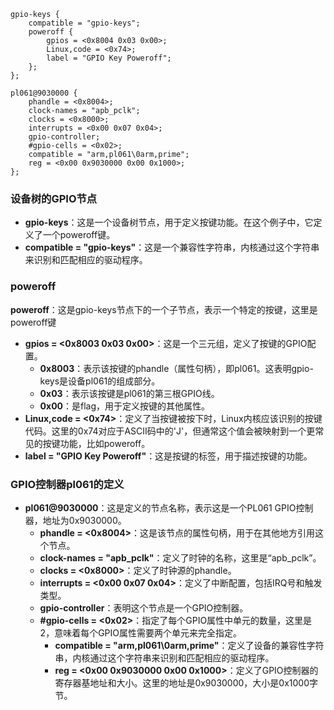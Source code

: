 ```dts
gpio-keys {
    compatible = "gpio-keys";
    poweroff {
        gpios = <0x8004 0x03 0x00>;
        Linux,code = <0x74>;
        label = "GPIO Key Poweroff";
    };
};

pl061@9030000 {
    phandle = <0x8004>;
    clock-names = "apb_pclk";
    clocks = <0x8000>;
    interrupts = <0x00 0x07 0x04>;
    gpio-controller;
    #gpio-cells = <0x02>;
    compatible = "arm,pl061\0arm,prime";
    reg = <0x00 0x9030000 0x00 0x1000>;
};
```
### 设备树的GPIO节点

- **gpio-keys**：这是一个设备树节点，用于定义按键功能。在这个例子中，它定义了一个poweroff键。
- **compatible = "gpio-keys"**：这是一个兼容性字符串，内核通过这个字符串来识别和匹配相应的驱动程序。
    
### poweroff

**poweroff**：这是gpio-keys节点下的一个子节点，表示一个特定的按键，这里是poweroff键
- **gpios = <0x8003 0x03 0x00>**：这是一个三元组，定义了按键的GPIO配置。
    - **0x8003**：表示该按键的phandle（属性句柄），即pl061。这表明gpio-keys是设备pl061的组成部分。
    - **0x03**：表示该按键是pl061的第三根GPIO线。
    - **0x00**：是flag，用于定义按键的其他属性。
-  **Linux,code = <0x74>**：定义了当按键被按下时，Linux内核应该识别的按键代码。这里的0x74对应于ASCII码中的'J'，但通常这个值会被映射到一个更常见的按键功能，比如poweroff。
-  **label = "GPIO Key Poweroff"**：这是按键的标签，用于描述按键的功能。


### GPIO控制器pl061的定义

- **pl061@9030000**：这是定义的节点名称，表示这是一个PL061 GPIO控制器，地址为0x9030000。
	- **phandle = <0x8004>**：这是该节点的属性句柄，用于在其他地方引用这个节点。
	- **clock-names = "apb_pclk"**：定义了时钟的名称，这里是“apb_pclk”。
	- **clocks = <0x8000>**：定义了时钟源的phandle。
	- **interrupts = <0x00 0x07 0x04>**：定义了中断配置，包括IRQ号和触发类型。
	- **gpio-controller**：表明这个节点是一个GPIO控制器。
	- **#gpio-cells = <0x02>**：指定了每个GPIO属性中单元的数量，这里是2，意味着每个GPIO属性需要两个单元来完全指定。
		- **compatible = "arm,pl061\0arm,prime"**：定义了设备的兼容性字符串，内核通过这个字符串来识别和匹配相应的驱动程序。
		- **reg = <0x00 0x9030000 0x00 0x1000>**：定义了GPIO控制器的寄存器基地址和大小。这里的地址是0x9030000，大小是0x1000字节。
